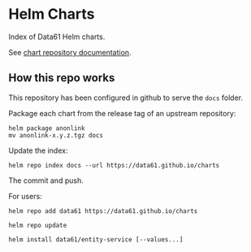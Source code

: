 # Helm Charts

Index of Data61 Helm charts.

See [chart repository documentation](https://github.com/helm/helm/blob/master/docs/chart_repository.md).

## How this repo works

This repository has been configured in github to serve the `docs` folder.

Package each chart from the release tag of an upstream repository:

    helm package anonlink
    mv anonlink-x.y.z.tgz docs

Update the index:

    helm repo index docs --url https://data61.github.io/charts
    
The commit and push.

For users:

    helm repo add data61 https://data61.github.io/charts
    
    helm repo update
    
    helm install data61/entity-service [--values...]

